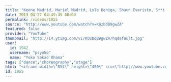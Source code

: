 ```yaml
---
title: "Keone Madrid, Mariel Madrid, Lyle Beniga, Shaun Evaristo, S**t Kingz @ Urban Dance Showcase 2011"
date: 2013-04-27 04:49:49 00:00
permalink: /videos/1855
source: "http://www.youtube.com/watch?v=K0zbdB9gwZA"
featured: false
provider: "YouTube"
thumbnail: "http://i4.ytimg.com/vi/K0zbdB9gwZA/hqdefault.jpg"
user:
  id: 1942
  username: "psyoko"
  name: "Yoko Sakao Ohama"
tags: ["dance","choreography","stage"]
html: "<iframe width=\"854\" height=\"480\" src=\"http://www.youtube.com/embed/K0zbdB9gwZA?wmode=transparent&feature=oembed\" frameborder=\"0\" allowfullscreen></iframe>"
id: 1855
---
```



